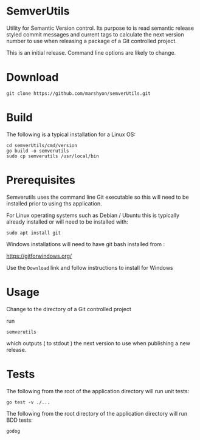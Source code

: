 # SemverUtils

Utility for Semantic Version control. Its purpose to is read semantic release styled commit messages and current tags to calculate the next version number to use when releasing a package of a Git controlled project.

This is an initial release. Command line options are likely to change. 


# Download

```
git clone https://github.com/marshyon/semverUtils.git
```

# Build

The following is a typical installation for a Linux OS:

```
cd semverUtils/cmd/version
go build -o semverutils
sudo cp semverutils /usr/local/bin
```
# Prerequisites

Semverutils uses the command line Git executable so this will need to be installed prior to using ths application.

For Linux operating systems such as Debian / Ubuntu this is typically already installed or will need to be installed with:

```
sudo apt install git
```

Windows installations will need to have git bash installed from :

https://gitforwindows.org/

Use the `Download` link and follow instructions to install for Windows

# Usage

Change to the directory of a Git controlled project

run

```
semverutils
```

which outputs ( to stdout ) the next version to use when publishing a new release. 

# Tests

The following from the root of the application directory will run unit tests:

```
go test -v ./...
```
The following from the root directory of the application directory will run BDD tests:

```
godog
```

